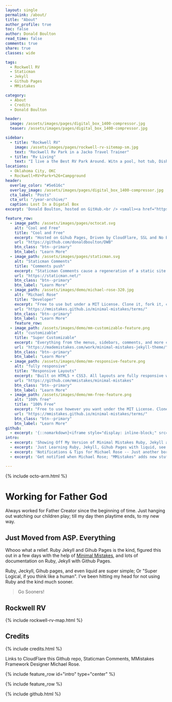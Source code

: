 ```yaml
---
layout: single
permalink: /about/
title: "About"
author_profile: true
toc: false
author: Donald Boulton
read_time: false
comments: true
share: true
classes: wide

tags: 
  - Rockwell RV
  - Staticman
  - Jekyll
  - Github Pages
  - MMistakes

category:
  - About
  - Credits
  - Donald Boulton

header:
  image: /assets/images/pages/digital_box_1400-compressor.jpg
  teaser: /assets/images/pages/digital_box_1400-compressor.jpg

sidebar:
  - title: "Rockwell RV"
    image: /assets/images/pages/rockwell-rv-sitemap-sm.jpg
    text: "Rockwell Rv Park in a Jacko Travel Trainer"
  - title: "Rv Living"
    text: "I live a the Best RV Park Around. Witn a pool, hot tub, Dish 150 Channels and High Speed Internet. Right by the Oklahoma River Walk and City Lake."
locations: 
  - Oklahoma City, OKC
  - Rockwell+RV+Park+%26+Campground
header:
  overlay_color: "#5e616c"
  overlay_image: /assets/images/pages/digital_box_1400-compressor.jpg
  cta_label: "Posts"
  cta_url: "/year-archive/"
  caption: Lost In a Digatal Box
excerpt: 'Donald Boulton, hosted on GitHub.<br /> <small><a href="https://github.com/donaldboulton/DWB/">Github Build</a></small><br /><br /> {::nomarkdown}<iframe style="display: inline-block;" src="https://ghbtns.com/github-btn.html?user=donaldboulton&repo=DWB&type=star&count=true&size=large" frameborder="0" scrolling="0" width="160px" height="30px"></iframe> <iframe style="display: inline-block;" src="https://ghbtns.com/github-btn.html?user=donaldboulton&repo=DWB&type=fork&count=true&size=large" frameborder="0" scrolling="0" width="158px" height="30px"></iframe>{:/nomarkdown}'

feature_row:
  - image_path: /assets/images/pages/octocat.svg
    alt: "Cool and Free"
    title: "Cool and Free"
    excerpt: "Hosted on Gihub Pages, Driven by CloudFlare, SSL and No Bots by CloudFlare."
    url: "https://github.com/donaldboulton/DWB"
    btn_class: "btn--primary"
    btn_label: "Learn More"
  - image_path: /assets/images/pages/staticman.svg
    alt: "Staticman Comments"
    title: "Comments push"
    excerpt: "Staticman Comments cause a regeneration of a static site. Good for Remote Work."
    url: "https://staticman.net/"
    btn_class: "btn--primary"
    btn_label: "Learn More"
  - image_path: /assets/images/demo/michael-rose-320.jpg
    alt: "Michael Rose"
    title: "Developer"
    excerpt: "Free to use but under a MIT License. Clone it, fork it, customize it, whatever!"
    url: "https://mmistakes.github.io/minimal-mistakes/terms/"
    btn_class: "btn--primary"
    btn_label: "Learn More"
    feature_row:
  - image_path: /assets/images/demo/mm-customizable-feature.png
    alt: "customizable"
    title: "Super Customizable"
    excerpt: "Everything from the menus, sidebars, comments, and more can be configured or set with YAML Front Matter."
    url: "https://mademistakes.com/work/minimal-mistakes-jekyll-theme/"
    btn_class: "btn--primary"
    btn_label: "Learn More"
  - image_path: /assets/images/demo/mm-responsive-feature.png
    alt: "fully responsive"
    title: "Responsive Layouts"
    excerpt: "Built on HTML5 + CSS3. All layouts are fully responsive with helpers to augment your content."
    url: "https://github.com/mmistakes/minimal-mistakes"
    btn_class: "btn--primary"
    btn_label: "Learn More"
  - image_path: /assets/images/demo/mm-free-feature.png
    alt: "100% free"
    title: "100% Free"
    excerpt: "Free to use however you want under the MIT License. Clone it, fork it, customize it, whatever!"
    url: "https://mmistakes.github.io/minimal-mistakes/terms/"
    btn_class: "btn--primary"
    btn_label: "Learn More"
github:
  - excerpt: '{::nomarkdown}<iframe style="display: inline-block;" src="https://ghbtns.com/github-btn.html?user=donaldboulton&repo=DWB&type=star&count=true&size=large" frameborder="0" scrolling="0" width="160px" height="30px"></iframe> <iframe style="display: inline-block;" src="https://ghbtns.com/github-btn.html?user=donaldboulton&repo=DWB&type=fork&count=true&size=large" frameborder="0" scrolling="0" width="158px" height="30px"></iframe>{:/nomarkdown}'
intro:
  - excerpt: 'Showing Off My Version of Minimal Mistakes Ruby, Jekyll at Github'
  - excerpt: 'Just Learning Ruby, Jekyll, Gihub Pages with liquid, see any mistakes please feel free to go to one of the post pages and comment on site issues.'
  - excerpt: 'Notifications & Tips for Michael Rose -- Just another boring, tattooed, time traveling, designer of Minimal Mistakes.'
  - excerpt: 'Get notified when Michael Rose; "MMistakes" adds new stuff &nbsp; [<i class="fab fa-twitter"></i> @mmistakes](https://twitter.com/mmistakes){: .btn .btn--twitter} [<svg class="icon" width="16" height="16" xmlns="http://www.w3.org/2000/svg" viewBox="0 0 384 512"><path d="M111.4 295.9c-3.5 19.2-17.4 108.7-21.5 134-.3 1.8-1 2.5-3 2.5H12.3c-7.6 0-13.1-6.6-12.1-13.9L58.8 46.6c1.5-9.6 10.1-16.9 20-16.9 152.3 0 165.1-3.7 204 11.4 60.1 23.3 65.6 79.5 44 140.3-21.5 62.6-72.5 89.5-140.1 90.3-43.4.7-69.5-7-75.3 24.2zM357.1 152c-1.8-1.3-2.5-1.8-3 1.3-2 11.4-5.1 22.5-8.8 33.6-39.9 113.8-150.5 103.9-204.5 103.9-6.1 0-10.1 3.3-10.9 9.4-22.6 140.4-27.1 169.7-27.1 169.7-1 7.1 3.5 12.9 10.6 12.9h63.5c8.6 0 15.7-6.3 17.4-14.9.7-5.4-1.1 6.1 14.4-91.3 4.6-22 14.3-19.7 29.3-19.7 71 0 126.4-28.8 142.9-112.3 6.5-34.8 4.6-71.4-23.8-92.6z"/></svg> Tip Me](https://www.paypal.me/mmistakes){: .btn .btn--primary}'

---
```


{% include octo-arm.html %}

# Working for Father God

Always worked for Father Creator since the beginning of time. Just hanging out watching our children play; till my day then playtime ends, to my new way.

## Just Moved from ASP. Everything

Whooo what a relief. Ruby Jekyll and Gihub Pages is the kind, figured this out in a few days with the help of [Minimal Mistakes](https://mmistakes.github.io/minimal-mistakes/), and lots of documentation on Ruby, Jekyll with Github Pages.

Ruby, Jeckyll, Gihub pages, and even liquid are super simple; Or "Super Logical, if you think like a human". I've been hitting my head for not using Ruby and the kind much sooner.

> Go Sooners!

## Rockwell RV

{% include rockwell-rv-map.html %}

## Credits

{% include credits.html %}

Links to CloudFlare this Github repo, Staticman Comments, MMistakes Framework Designer Michael Rose.

{% include feature_row id="intro" type="center" %}

{% include feature_row %}

{% include github.html %}